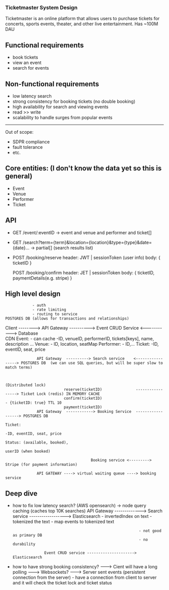 ### Ticketmaster System Design
Ticketmaster is an online platform that allows users to purchase tickets for concerts,
sports events, theater, and other live entertainment. Has ~100M DAU

## Functional requirements
- book tickets
- view an event
- search for events

## Non-functional requirements
- low latency search
- strong consistency for booking tickets (no double booking)
- high availability for search and viewing events
- read >> write
- scalability to handle surges from popular events

---------------
Out of scope:
- SDPR compliance
- fault tolerance
- etc.

## Core entities: (I don't know the data yet so this is general)
- Event
- Venue
- Performer
- Ticket

## API
- GET /event/:eventID -> event and venue and performer and ticket[]
- GET /search?term={term}&location={location}&type={type}&date={date}... -> partial<Event>[] (search results list)
- POST /booking/reserve
    header: JWT | sessionToken (user info)
    body: { ticketID }

  POST /booking/confirm
    header: JET | sessionToken
    body: { ticketID, paymentDetails(e.g. stripe) }


## High level design

                - auth                                                              
                - rate limiting
                - routing to service                                         POSTGRES DB (allows for transactions and relationships)
Client  --------> API Gateway  ----------> Event CRUD Service   <-----------> Database  
        CDN                                                                    Event:
        - can cache                                                           -ID, venueID, performerID, tickets[keys],
                                                                              name, description ...
                                                                              Venue:
                                                                              - ID, location, seatMap
                                                                              Performer:
                                                                              - ID,...
                                                                              Ticket:
                                                                              -ID, eventID, seat, price


                                                                              
                  API Gateway  ----------> Search service    <-----------------> POSTGRES DB  (we can use SQL queries, but will be super slow to match terms)

                              
                                                                                 (Distributed lock)
                              reserve(ticketID)               -----------------> Ticket Lock (redis) IN MEMORY CACHE
                              confirm(ticketID)                                   - {ticketID: true} TTL 10
                              payment(ticketID)                                                     
                  API Gateway  ------------> Booking Service  ------------------> POSTGRES DB         
                                                                                  Ticket:                                  
                                                                                  -ID, eventID, seat, price
                                                                                  Status: (available, booked), 
                                                                                  userID (when booked)

                                          Booking service <---------> Stripe (for payment information)

                  API GATEWAY ----> virtual waiting queue ----> booking service


## Deep dive

- how to fix low latency search?
                                                             (AWS opensearch) -> node query caching (caches top 10K searches)
API Gateway -------------> Search service ------------------> Elasticsearch
                                                              - invertedIndex on text
                                                              - tokenized the text
                                                              - map events to tokenized text

                                                              - not good as primary DB
                                                              - no durability

                    Event CRUD service ---------------------> Elasticsearch

- how to have strong booking consistency?
  ---> Cient will have a long polling
  ---> Websockets?
  ---> Server sent events (persistent connection from the server)
        - have a connection from client to server and it will check the ticket lock and ticket status

